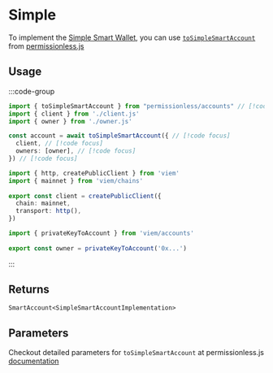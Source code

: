 # Simple

To implement the [Simple Smart Wallet](https://github.com/eth-infinitism/account-abstraction/blob/develop/contracts/samples/SimpleAccount.sol), you can use [`toSimpleSmartAccount`](https://docs.pimlico.io/permissionless/reference/accounts/toSimpleSmartAccount) from [permissionless.js](https://docs.pimlico.io/permissionless/)

## Usage

:::code-group

```ts twoslash [example.ts]
import { toSimpleSmartAccount } from "permissionless/accounts" // [!code focus]
import { client } from './client.js'
import { owner } from './owner.js'

const account = await toSimpleSmartAccount({ // [!code focus]
  client, // [!code focus]
  owners: [owner], // [!code focus]
}) // [!code focus]
```

```ts twoslash [client.ts] filename="config.ts"
import { http, createPublicClient } from 'viem'
import { mainnet } from 'viem/chains'
 
export const client = createPublicClient({
  chain: mainnet,
  transport: http(),
})
```

```ts twoslash [owner.ts (Private Key)] filename="owner.ts"
import { privateKeyToAccount } from 'viem/accounts'
 
export const owner = privateKeyToAccount('0x...')
```
:::

## Returns

`SmartAccount<SimpleSmartAccountImplementation>`

## Parameters

Checkout detailed parameters for `toSimpleSmartAccount` at permissionless.js [documentation](https://docs.pimlico.io/permissionless/reference/accounts/toSimpleSmartAccount#parameters)